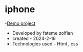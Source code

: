 # iphone
-[Demo project](https://fateme-zfn.github.io/iphone/)
- Developed by fateme zolfian
- created - 2024-2-16
- Technologies used - Html , css

